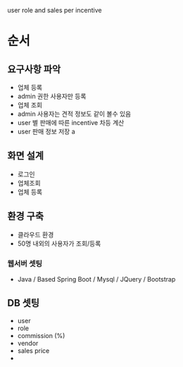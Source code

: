 user role and sales per incentive


# 순서
## 요구사항 파악
- 업체 등록
 - admin 권한 사용자만 등록
- 업체 조회
 - admin 사용자는 견적 정보도 같이 볼수 있음
- user 별 판매에 따른 incentive 차등 계산
- user 판매 정보 저장
a
## 화면 설계
 - 로그인
 - 업체조회
 - 업체 등록
 

## 환경 구축
 - 클라우드 환경
 - 50명 내외의 사용자가 조회/등록

 ### 웹서버 셋팅
  - Java / Based Spring Boot / Mysql / JQuery / Bootstrap


## DB 셋팅
 - user
 - role
  - commission (%)
 - vendor
  - sales price
 -